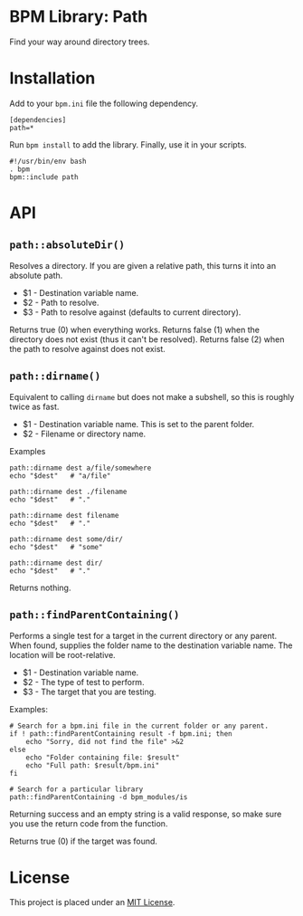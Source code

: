 BPM Library: Path
=================

Find your way around directory trees.


Installation
============

Add to your `bpm.ini` file the following dependency.

    [dependencies]
    path=*

Run `bpm install` to add the library. Finally, use it in your scripts.

    #!/usr/bin/env bash
    . bpm
    bpm::include path


API
===


[//]: # (AUTOGENERATED FROM libpath - START)

`path::absoluteDir()`
---------------------

Resolves a directory. If you are given a relative path, this turns it into an absolute path.

* $1 - Destination variable name.
* $2 - Path to resolve.
* $3 - Path to resolve against (defaults to current directory).

Returns true (0) when everything works. Returns false (1) when the directory does not exist (thus it can't be resolved). Returns false (2) when the path to resolve against does not exist.


`path::dirname()`
-----------------

Equivalent to calling `dirname` but does not make a subshell, so this is roughly twice as fast.

* $1 - Destination variable name. This is set to the parent folder.
* $2 - Filename or directory name.

Examples

    path::dirname dest a/file/somewhere
    echo "$dest"   # "a/file"

    path::dirname dest ./filename
    echo "$dest"   # "."

    path::dirname dest filename
    echo "$dest"   # "."

    path::dirname dest some/dir/
    echo "$dest"   # "some"

    path::dirname dest dir/
    echo "$dest"   # "."

Returns nothing.


`path::findParentContaining()`
------------------------------

Performs a single test for a target in the current directory or any parent. When found, supplies the folder name to the destination variable name. The location will be root-relative.

* $1 - Destination variable name.
* $2 - The type of test to perform.
* $3 - The target that you are testing.

Examples:

    # Search for a bpm.ini file in the current folder or any parent.
    if ! path::findParentContaining result -f bpm.ini; then
        echo "Sorry, did not find the file" >&2
    else
        echo "Folder containing file: $result"
        echo "Full path: $result/bpm.ini"
    fi

    # Search for a particular library
    path::findParentContaining -d bpm_modules/is

Returning success and an empty string is a valid response, so make sure you use the return code from the function.

Returns true (0) if the target was found.

[//]: # (AUTOGENERATED FROM libpath - END)


License
=======

This project is placed under an [MIT License](LICENSE.md).
